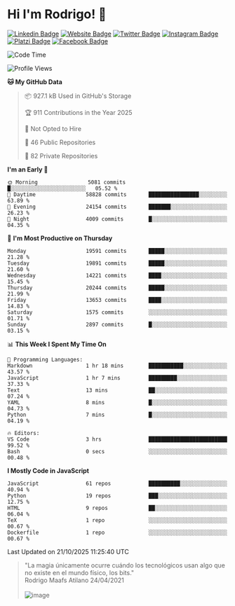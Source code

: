 # Hi I'm Rodrigo! 👋
[![Linkedin Badge](https://img.shields.io/badge/-rmaafs-blue?style=flat&logo=Linkedin&logoColor=white&link=https://www.linkedin.com/in/rmaafs/)](https://www.linkedin.com/in/rmaafs/)
[![Website Badge](https://img.shields.io/badge/-rmaafs.com-0a192f?style=flat&logo=Google-Chrome&logoColor=white&link=https://rmaafs.com)](https://rmaafs.com)
[![Twitter Badge](https://img.shields.io/badge/-@royendero-1ca0f1?style=flat&labelColor=1ca0f1&logo=twitter&logoColor=white&link=https://twitter.com/royendero)](https://twitter.com/royendero)
[![Instagram Badge](https://img.shields.io/badge/-@rmaafs-purple?style=flat&logo=instagram&logoColor=white&link=https://instagram.com/rmaafs/)](https://instagram.com/rmaafs)
[![Platzi Badge](https://img.shields.io/badge/-rmaafs-203845?style=flat&logo=Platzi&logoColor=98CA3F&link=https://platzi.com/p/rmaafs/)](https://platzi.com/p/rmaafs/)
[![Facebook Badge](https://img.shields.io/badge/-rmaafs-046CE4?style=flat&logo=Facebook&logoColor=white&link=https://www.facebook.com/rmaafs/)](https://www.facebook.com/rmaafs/)

<!--START_SECTION:waka-->
![Code Time](http://img.shields.io/badge/Code%20Time-3%2C647%20hrs%2037%20mins-blue)

![Profile Views](http://img.shields.io/badge/Profile%20Views-0-blue)

**🐱 My GitHub Data** 

> 📦 927.1 kB Used in GitHub's Storage 
 > 
> 🏆 911 Contributions in the Year 2025
 > 
> 🚫 Not Opted to Hire
 > 
> 📜 46 Public Repositories 
 > 
> 🔑 82 Private Repositories 
 > 
**I'm an Early 🐤** 

```text
🌞 Morning                5081 commits        █░░░░░░░░░░░░░░░░░░░░░░░░   05.52 % 
🌆 Daytime                58828 commits       ████████████████░░░░░░░░░   63.89 % 
🌃 Evening                24154 commits       ███████░░░░░░░░░░░░░░░░░░   26.23 % 
🌙 Night                  4009 commits        █░░░░░░░░░░░░░░░░░░░░░░░░   04.35 % 
```
📅 **I'm Most Productive on Thursday** 

```text
Monday                   19591 commits       █████░░░░░░░░░░░░░░░░░░░░   21.28 % 
Tuesday                  19891 commits       █████░░░░░░░░░░░░░░░░░░░░   21.60 % 
Wednesday                14221 commits       ████░░░░░░░░░░░░░░░░░░░░░   15.45 % 
Thursday                 20244 commits       █████░░░░░░░░░░░░░░░░░░░░   21.99 % 
Friday                   13653 commits       ████░░░░░░░░░░░░░░░░░░░░░   14.83 % 
Saturday                 1575 commits        ░░░░░░░░░░░░░░░░░░░░░░░░░   01.71 % 
Sunday                   2897 commits        █░░░░░░░░░░░░░░░░░░░░░░░░   03.15 % 
```


📊 **This Week I Spent My Time On** 

```text
💬 Programming Languages: 
Markdown                 1 hr 18 mins        ███████████░░░░░░░░░░░░░░   43.57 % 
JavaScript               1 hr 7 mins         █████████░░░░░░░░░░░░░░░░   37.33 % 
Text                     13 mins             ██░░░░░░░░░░░░░░░░░░░░░░░   07.24 % 
YAML                     8 mins              █░░░░░░░░░░░░░░░░░░░░░░░░   04.73 % 
Python                   7 mins              █░░░░░░░░░░░░░░░░░░░░░░░░   04.19 % 

🔥 Editors: 
VS Code                  3 hrs               █████████████████████████   99.52 % 
Bash                     0 secs              ░░░░░░░░░░░░░░░░░░░░░░░░░   00.48 % 
```

**I Mostly Code in JavaScript** 

```text
JavaScript               61 repos            ██████████░░░░░░░░░░░░░░░   40.94 % 
Python                   19 repos            ███░░░░░░░░░░░░░░░░░░░░░░   12.75 % 
HTML                     9 repos             ██░░░░░░░░░░░░░░░░░░░░░░░   06.04 % 
TeX                      1 repo              ░░░░░░░░░░░░░░░░░░░░░░░░░   00.67 % 
Dockerfile               1 repo              ░░░░░░░░░░░░░░░░░░░░░░░░░   00.67 % 
```




 Last Updated on 21/10/2025 11:25:40 UTC
<!--END_SECTION:waka-->

> "La magia únicamente ocurre cuándo los tecnológicos usan algo que no existe en el mundo físico, los bits."<br>
>  Rodrigo Maafs Atilano 24/04/2021
<br><br>
![image](https://user-images.githubusercontent.com/47652130/116024039-ff6eb680-a612-11eb-8b42-290c8922697e.png)
